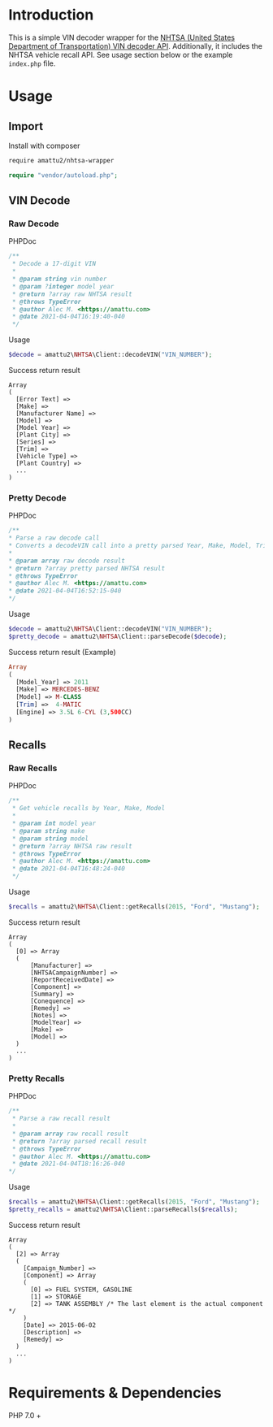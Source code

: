 # Introduction

This is a simple VIN decoder wrapper for the [NHTSA (United States Department of Transportation) VIN decoder API](https://vpic.nhtsa.dot.gov/api/). Additionally, it includes the NHTSA vehicle recall API. See usage section below or the example `index.php` file.

# Usage

## Import

Install with composer

```bash
require amattu2/nhtsa-wrapper
```

```PHP
require "vendor/autoload.php";
```

## VIN Decode

### Raw Decode

PHPDoc

```PHP
/**
 * Decode a 17-digit VIN
 *
 * @param string vin number
 * @param ?integer model year
 * @return ?array raw NHTSA result
 * @throws TypeError
 * @author Alec M. <https://amattu.com>
 * @date 2021-04-04T16:19:40-040
 */
```

Usage

```PHP
$decode = amattu2\NHTSA\Client::decodeVIN("VIN_NUMBER");
```

Success return result

```
Array
(
  [Error Text] =>
  [Make] =>
  [Manufacturer Name] =>
  [Model] =>
  [Model Year] =>
  [Plant City] =>
  [Series] =>
  [Trim] =>
  [Vehicle Type] =>
  [Plant Country] =>
  ...
)
```

### Pretty Decode

PHPDoc

```PHP
/**
* Parse a raw decode call
* Converts a decodeVIN call into a pretty parsed Year, Make, Model, Trim, Engine array
*
* @param array raw decode result
* @return ?array pretty parsed NHTSA result
* @throws TypeError
* @author Alec M. <https://amattu.com>
* @date 2021-04-04T16:52:15-040
*/
```

Usage

```PHP
$decode = amattu2\NHTSA\Client::decodeVIN("VIN_NUMBER");
$pretty_decode = amattu2\NHTSA\Client::parseDecode($decode);
```

Success return result (Example)

```PHP
Array
(
  [Model_Year] => 2011
  [Make] => MERCEDES-BENZ
  [Model] => M-CLASS
  [Trim] =>  4-MATIC
  [Engine] => 3.5L 6-CYL (3,500CC)
)
```

## Recalls

### Raw Recalls

PHPDoc

```PHP
/**
 * Get vehicle recalls by Year, Make, Model
 *
 * @param int model year
 * @param string make
 * @param string model
 * @return ?array NHTSA raw result
 * @throws TypeError
 * @author Alec M. <https://amattu.com>
 * @date 2021-04-04T16:48:24-040
 */
```

Usage

```PHP
$recalls = amattu2\NHTSA\Client::getRecalls(2015, "Ford", "Mustang");
```

Success return result

```
Array
(
  [0] => Array
  (
      [Manufacturer] =>
      [NHTSACampaignNumber] =>
      [ReportReceivedDate] =>
      [Component] =>
      [Summary] =>
      [Conequence] =>
      [Remedy] =>
      [Notes] =>
      [ModelYear] =>
      [Make] =>
      [Model] =>
  )
  ...
)
```

### Pretty Recalls

PHPDoc

```PHP
/**
 * Parse a raw recall result
 *
 * @param array raw recall result
 * @return ?array parsed recall result
 * @throws TypeError
 * @author Alec M. <https://amattu.com>
 * @date 2021-04-04T18:16:26-040
*/
```

Usage

```PHP
$recalls = amattu2\NHTSA\Client::getRecalls(2015, "Ford", "Mustang");
$pretty_recalls = amattu2\NHTSA\Client::parseRecalls($recalls);
```

Success return result

```
Array
(
  [2] => Array
  (
    [Campaign_Number] =>
    [Component] => Array
    (
      [0] => FUEL SYSTEM, GASOLINE
      [1] => STORAGE
      [2] => TANK ASSEMBLY /* The last element is the actual component */
    )
    [Date] => 2015-06-02
    [Description] =>
    [Remedy] =>
  )
  ...
)
```

# Requirements & Dependencies

PHP 7.0 +
